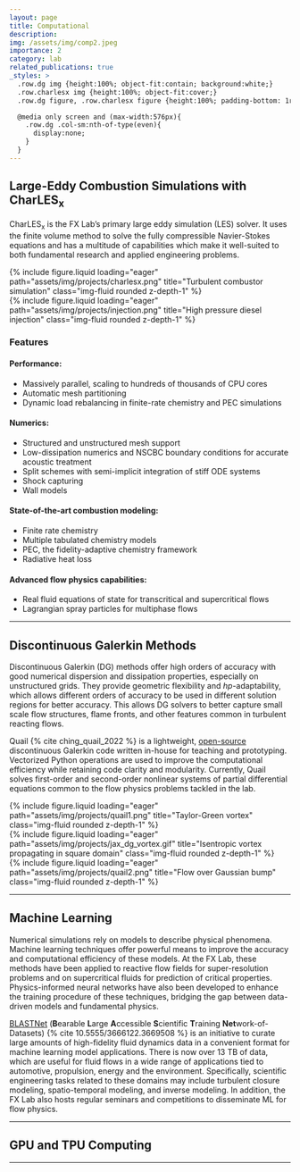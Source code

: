 ```yaml
---
layout: page
title: Computational
description:
img: /assets/img/comp2.jpeg
importance: 2
category: lab
related_publications: true
_styles: >
  .row.dg img {height:100%; object-fit:contain; background:white;}
  .row.charlesx img {height:100%; object-fit:cover;}
  .row.dg figure, .row.charlesx figure {height:100%; padding-bottom: 1rem;}

  @media only screen and (max-width:576px){
    .row.dg .col-sm:nth-of-type(even){
      display:none;
    }
  }
---
```


## Large-Eddy Combustion Simulations with CharLES<sub>x</sub>

CharLES<sub>x</sub> is the FX Lab’s primary large eddy simulation (LES) solver. It uses the finite volume method to solve the fully compressible Navier-Stokes equations and has a multitude of capabilities which make it well-suited to both fundamental research and applied engineering problems.

<div class="row charlesx">
  <div class="col-sm mt-3">
    {% include figure.liquid loading="eager" path="assets/img/projects/charlesx.png" title="Turbulent combustor simulation" class="img-fluid rounded z-depth-1" %}
  </div>
  <div class="col-sm mt-3">
    {% include figure.liquid loading="eager" path="assets/img/projects/injection.png" title="High pressure diesel injection" class="img-fluid rounded z-depth-1" %}
  </div>
</div>

### Features

#### Performance:
* Massively parallel, scaling to hundreds of thousands of CPU cores
* Automatic mesh partitioning
* Dynamic load rebalancing in finite-rate chemistry and PEC simulations

#### Numerics:
* Structured and unstructured mesh support
* Low-dissipation numerics and NSCBC boundary conditions for accurate acoustic treatment
* Split schemes with semi-implicit integration of stiff ODE systems
* Shock capturing
* Wall models

#### State-of-the-art combustion modeling:
* Finite rate chemistry
* Multiple tabulated chemistry models
* PEC, the fidelity-adaptive chemistry framework
* Radiative heat loss

#### Advanced flow physics capabilities:
* Real fluid equations of state for transcritical and supercritical flows
* Lagrangian spray particles for multiphase flows

---

## Discontinuous Galerkin Methods

Discontinuous Galerkin (DG) methods offer high orders of accuracy with good numerical dispersion and dissipation properties, especially on unstructured grids. They provide geometric flexibility and *hp*-adaptability, which allows different orders of accuracy to be used in different solution regions for better accuracy. This allows DG solvers to better capture small scale flow structures, flame fronts, and other features common in turbulent reacting flows.

Quail {% cite ching_quail_2022 %} is a lightweight, [open-source](https://github.com/ihmegroup/quail) discontinuous Galerkin code written in-house for teaching and prototyping. Vectorized Python operations are used to improve the computational efficiency while retaining code clarity and modularity. Currently, Quail solves first-order and second-order nonlinear systems of partial differential equations common to the flow physics problems tackled in the lab.

<div class="row dg">
  <div class="col-sm mt-3">
    {% include figure.liquid loading="eager" path="assets/img/projects/quail1.png" title="Taylor-Green vortex" class="img-fluid rounded z-depth-1" %}
  </div>
  <div class="col-sm mt-3">
    {% include figure.liquid loading="eager" path="assets/img/projects/jax_dg_vortex.gif" title="Isentropic vortex propagating in square domain" class="img-fluid rounded z-depth-1" %}
  </div>
  <div class="col-sm mt-3">
    {% include figure.liquid loading="eager" path="assets/img/projects/quail2.png" title="Flow over Gaussian bump" class="img-fluid rounded z-depth-1" %}
  </div>
</div>

---

## Machine Learning

Numerical simulations rely on models to describe physical phenomena. Machine learning techniques offer powerful means to improve the accuracy and computational efficiency of these models. At the FX Lab, these methods have been applied to reactive flow fields for super-resolution problems and on supercritical fluids for prediction of critical properties. Physics-informed neural networks have also been developed to enhance the training procedure of these techniques, bridging the gap between data-driven models and fundamental physics.

[BLASTNet](https://blastnet.github.io) (**B**earable **L**arge **A**ccessible **S**cientific **T**raining **Net**work-of-Datasets) {% cite 10.5555/3666122.3669508 %} is an initiative to curate large amounts of high-fidelity fluid dynamics data in a convenient format for machine learning model applications. There is now over 13 TB of data, which are useful for fluid flows in a wide range of applications tied to automotive, propulsion, energy and the environment. Specifically, scientific engineering tasks related to these domains may include turbulent closure modeling, spatio-temporal modeling, and inverse modeling. In addition, the FX Lab also hosts regular seminars and competitions to disseminate ML for flow physics.

---

## GPU and TPU Computing



---
